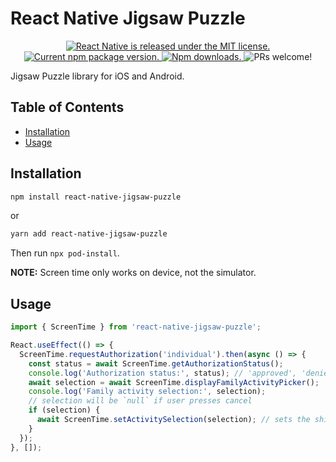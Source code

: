 # React Native Jigsaw Puzzle <!-- omit in toc -->

<p align="center">
  <a href="https://github.com/facebook/react-native/blob/HEAD/LICENSE">
    <img src="https://img.shields.io/badge/license-MIT-blue.svg" alt="React Native is released under the MIT license." />
  </a>
  <a href="https://www.npmjs.org/package/react-native-jigsaw-puzzle">
    <img src="https://img.shields.io/npm/v/react-native-jigsaw-puzzle?color=brightgreen&label=npm%20package" alt="Current npm package version." />
  </a>
  <a href="https://www.npmjs.org/package/react-native-jigsaw-puzzle">
    <img src="https://img.shields.io/npm/dt/react-native-jigsaw-puzzle" alt="Npm downloads." />
  </a>
  <img src="https://img.shields.io/badge/PRs-welcome-brightgreen.svg" alt="PRs welcome!" />
</p>

Jigsaw Puzzle library for iOS and Android.

## Table of Contents <!-- omit in toc -->

- [Installation](#installation)
- [Usage](#usage)

## Installation

```sh
npm install react-native-jigsaw-puzzle
```

or

```sh
yarn add react-native-jigsaw-puzzle
```

Then run `npx pod-install`.

**NOTE:** Screen time only works on device, not the simulator.

## Usage

```javascript
import { ScreenTime } from 'react-native-jigsaw-puzzle';

React.useEffect(() => {
  ScreenTime.requestAuthorization('individual').then(async () => {
    const status = await ScreenTime.getAuthorizationStatus();
    console.log('Authorization status:', status); // 'approved', 'denied', or 'notDetermined'
    await selection = await ScreenTime.displayFamilyActivityPicker();
    console.log('Family activity selection:', selection);
    // selection will be `null` if user presses cancel
    if (selection) {
      await ScreenTime.setActivitySelection(selection); // sets the shields
    }
  });
}, []);
```